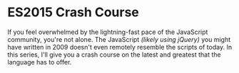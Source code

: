 # ES2015 Crash Course
If you feel overwhelmed by the lightning-fast pace of the JavaScript community, you're not alone. The JavaScript *(likely using jQuery)* you might have written in 2009 doesn't even remotely resemble the scripts of today. In this series, I'll give you a crash course on the latest and greatest that the language has to offer.
